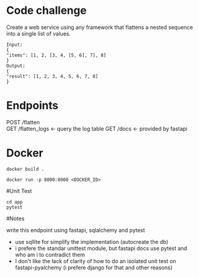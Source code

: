 # Code challenge
Create a web service using any framework that flattens a nested sequence into a single
list of values.

~~~
Input:
{
"items": [1, 2, [3, 4, [5, 6], 7], 8]
}
Output:
{
"result": [1, 2, 3, 4, 5, 6, 7, 8]
}
~~~

# Endpoints

POST /flatten  
GET /flatten_logs  <- query the log table
GET /docs  <-  provided by fastapi

# Docker 

~~~
docker build .

docker run -p 8000:8000 <DOCKER_ID>

~~~

#Unit Test
~~~
cd app
pytest
~~~


#Notes

write this endpoint using fastapi, sqlalchemy  and pytest 

- use sqllite for simplify the implementation (autocreate the db)
- i prefere the standar unittest module, but fastapi docs use pytest and who am i to contradict them
- I don't like the lack of clarity of how to do an isolated unit test on fastapi-pyalchemy (i prefere django for that and other reasons)


